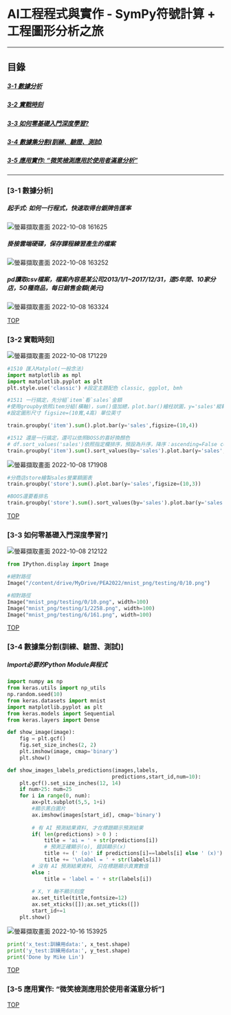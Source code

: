 # AI工程程式與實作 - SymPy符號計算 + 工程圖形分析之旅

<a name="000"/>

---
## 目錄
##### [3-1 數據分析](#001)
##### [3-2 實戰時刻](#002)
##### [3-3 如何零基礎入門深度學習?](#003)
##### [3-4 數據集分割(訓練、驗證、測試)](#004)
##### [3-5 應用實作:  “微笑檢測應用於使用者滿意分析”](#005)

---

<a name="001"/>

### [3-1 數據分析]

##### 起手式: 如何一行程式，快速取得台銀牌告匯率
![螢幕擷取畫面 2022-10-08 161625](https://user-images.githubusercontent.com/89327055/194698481-3c7efe5d-4c36-481e-bbe8-5a3b99014405.png)

##### 掛接雲端硬碟，保存課程練習產生的檔案
![螢幕擷取畫面 2022-10-08 163252](https://user-images.githubusercontent.com/89327055/194698484-068eff4e-87a9-42ed-96f2-262937fc7447.png)

##### pd讀取csv檔案，檔案內容是某公司2013/1/1~2017/12/31，這5年間、10家分店，50種商品，每日銷售金額(美元)
![螢幕擷取畫面 2022-10-08 163324](https://user-images.githubusercontent.com/89327055/194698517-f83321ef-00bb-41b3-80f7-b5176232090d.png)



[TOP](#000)

<a name="002"/>

### [3-2 實戰時刻]
![螢幕擷取畫面 2022-10-08 171229](https://user-images.githubusercontent.com/89327055/194700201-cfb5cb35-6004-45d9-b2af-4be68c5e4590.png)
````python
#1510 匯入Matplot(一般念法)
import matplotlib as mpl
import matplotlib.pyplot as plt
plt.style.use('classic') #設定主題配色 classic, ggplot, bmh 

#1511 一行搞定，先分組`item`看`sales`金額
#使用groupby依照item分組(橫軸)，sum()值加總，plot.bar()繪柱狀圖，y='sales'縱軸，figsize=(10,4)出圖尺寸
#設定圖形尺寸 figsize=(10寬,4高) 單位英寸

train.groupby('item').sum().plot.bar(y='sales',figsize=(10,4))

#1512 還是一行搞定，還可以依照BOSS的喜好換顏色
# df.sort_values('sales')依照指定欄排序，預設為升序，降序：ascending=False color='pink'自訂顏色
train.groupby('item').sum().sort_values(by='sales').plot.bar(y='sales', figsize=(10,4), color='red')
````
![螢幕擷取畫面 2022-10-08 171908](https://user-images.githubusercontent.com/89327055/194700204-40ddfbd6-a041-42f3-b544-74f6e61fcdd2.png)
````python
#分商店store繪製sales營業額圖表
train.groupby('store').sum().plot.bar(y='sales',figsize=(10,3))

#BOOS還要看排名
train.groupby('store').sum().sort_values(by='sales').plot.bar(y='sales', figsize=(10,4))
````


[TOP](#000)


<a name="003"/>

### [3-3 如何零基礎入門深度學習?]
![螢幕擷取畫面 2022-10-08 212122](https://user-images.githubusercontent.com/89327055/194709691-1efa04a3-b4ba-46b4-9027-796cf37da29c.png)
`````python
from IPython.display import Image

#絕對路徑
Image("/content/drive/MyDrive/PEA2022/mnist_png/testing/0/10.png")

#相對路徑
Image("mnist_png/testing/0/10.png", width=100)
Image("mnist_png/testing/1/2258.png", width=100)
Image("mnist_png/testing/6/161.png", width=100)
`````

[TOP](#000)


<a name="004"/>

### [3-4 數據集分割(訓練、驗證、測試)]

##### Import必要的Python Module與程式
````python
import numpy as np
from keras.utils import np_utils
np.random.seed(10)
from keras.datasets import mnist
import matplotlib.pyplot as plt
from keras.models import Sequential
from keras.layers import Dense

def show_image(image):
    fig = plt.gcf()
    fig.set_size_inches(2, 2)
    plt.imshow(image, cmap='binary')
    plt.show() 

def show_images_labels_predictions(images,labels,
                                  predictions,start_id,num=10):
    plt.gcf().set_size_inches(12, 14)
    if num>25: num=25 
    for i in range(0, num):
        ax=plt.subplot(5,5, 1+i)
        #顯示黑白圖片
        ax.imshow(images[start_id], cmap='binary')
        
        # 有 AI 預測結果資料, 才在標題顯示預測結果
        if( len(predictions) > 0 ) :
            title = 'ai = ' + str(predictions[i])
            # 預測正確顯示(o), 錯誤顯示(x)
            title += (' (o)' if predictions[i]==labels[i] else ' (x)') 
            title += '\nlabel = ' + str(labels[i])
        # 沒有 AI 預測結果資料, 只在標題顯示真實數值
        else :
            title = 'label = ' + str(labels[i])
            
        # X, Y 軸不顯示刻度    
        ax.set_title(title,fontsize=12) 
        ax.set_xticks([]);ax.set_yticks([])        
        start_id+=1 
    plt.show()
````
![螢幕擷取畫面 2022-10-16 153925](https://user-images.githubusercontent.com/89327055/196024166-63e2faad-f0bf-4f67-8148-7c6ba810a457.png)
````python
print('x_test:訓練用data:', x_test.shape)
print('y_test:訓練用data:', y_test.shape)
print('Done by Mike Lin')
````


[TOP](#000)


<a name="005"/>

### [3-5 應用實作:  “微笑檢測應用於使用者滿意分析”]


[TOP](#000)
